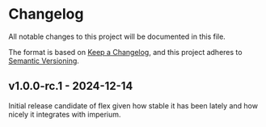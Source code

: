# Changelog

All notable changes to this project will be documented in this file.

The format is based on [Keep a Changelog](http://keepachangelog.com/),
and this project adheres to [Semantic Versioning](http://semver.org/).

## v1.0.0-rc.1 - 2024-12-14

Initial release candidate of flex given how stable it has been lately and how nicely it integrates with imperium.
